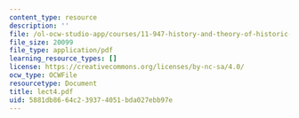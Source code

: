 ```yaml
---
content_type: resource
description: ''
file: /ol-ocw-studio-app/courses/11-947-history-and-theory-of-historic-preservation-spring-2007/5881db8664c239374051bda027ebb97e_lect4.pdf
file_size: 20099
file_type: application/pdf
learning_resource_types: []
license: https://creativecommons.org/licenses/by-nc-sa/4.0/
ocw_type: OCWFile
resourcetype: Document
title: lect4.pdf
uid: 5881db86-64c2-3937-4051-bda027ebb97e
---
```

